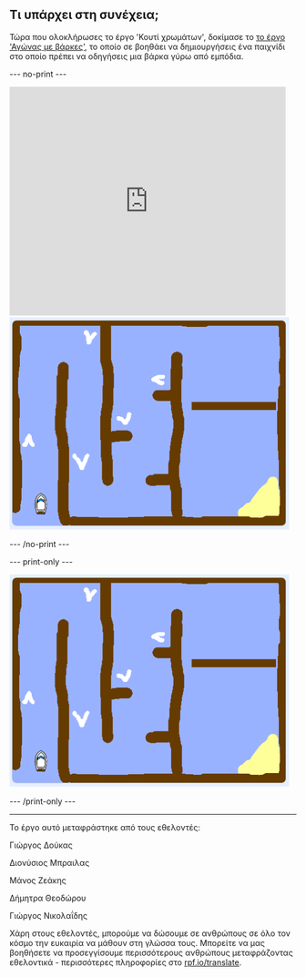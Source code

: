 ## Τι υπάρχει στη συνέχεια;

Τώρα που ολοκλήρωσες το έργο 'Κουτί χρωμάτων', δοκίμασε το [το έργο 'Αγώνας με βάρκες'](https://projects.raspberrypi.org/el-GR/projects/boat-race?utm_source=pathway&utm_medium=whatnext&utm_campaign=projects), το οποίο σε βοηθάει να δημιουργήσεις ένα παιχνίδι στο οποίο πρέπει να οδηγήσεις μια βάρκα γύρω από εμπόδια.

--- no-print ---

<div class="scratch-preview">
  <iframe allowtransparency="true" width="485" height="402" src="https://scratch.mit.edu/projects/embed/324790883/?autostart=false" frameborder="0" scrolling="no"></iframe>
  <img src="images/boat_race_demo.png">
</div>

--- /no-print ---

--- print-only ---

![επίδειξη αγώνα με σκάφη](images/boat_race_demo.png)

--- /print-only ---


***
Το έργο αυτό μεταφράστηκε από τους εθελοντές:

Γιώργος Δούκας

Διονύσιος Μπραιλας

Μάνος Ζεάκης

Δήμητρα Θεοδώρου

Γιώργος Νικολαΐδης

Χάρη στους εθελοντές, μπορούμε να δώσουμε σε ανθρώπους σε όλο τον κόσμο την ευκαιρία να μάθουν στη γλώσσα τους. Μπορείτε να μας βοηθήσετε να προσεγγίσουμε περισσότερους ανθρώπους μεταφράζοντας εθελοντικά - περισσότερες πληροφορίες στο [rpf.io/translate](https://rpf.io/translate).